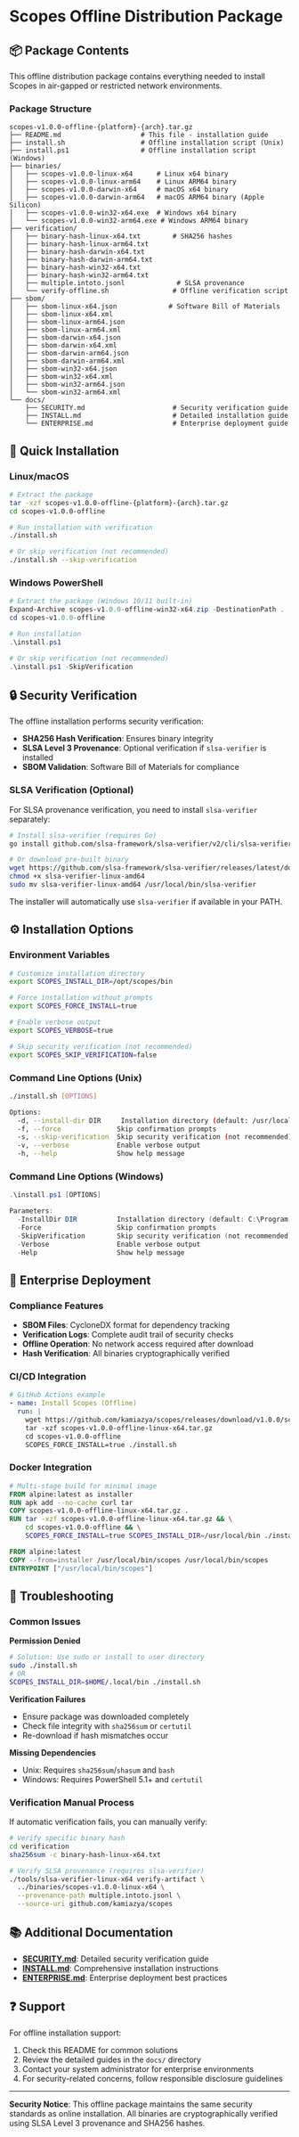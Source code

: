 # Scopes Offline Distribution Package

## 📦 Package Contents

This offline distribution package contains everything needed to install Scopes in air-gapped or restricted network environments.

### Package Structure

```
scopes-v1.0.0-offline-{platform}-{arch}.tar.gz
├── README.md                    # This file - installation guide
├── install.sh                   # Offline installation script (Unix)
├── install.ps1                  # Offline installation script (Windows)
├── binaries/
│   ├── scopes-v1.0.0-linux-x64      # Linux x64 binary
│   ├── scopes-v1.0.0-linux-arm64    # Linux ARM64 binary
│   ├── scopes-v1.0.0-darwin-x64     # macOS x64 binary
│   ├── scopes-v1.0.0-darwin-arm64   # macOS ARM64 binary (Apple Silicon)
│   ├── scopes-v1.0.0-win32-x64.exe  # Windows x64 binary
│   └── scopes-v1.0.0-win32-arm64.exe # Windows ARM64 binary
├── verification/
│   ├── binary-hash-linux-x64.txt        # SHA256 hashes
│   ├── binary-hash-linux-arm64.txt
│   ├── binary-hash-darwin-x64.txt
│   ├── binary-hash-darwin-arm64.txt
│   ├── binary-hash-win32-x64.txt
│   ├── binary-hash-win32-arm64.txt
│   ├── multiple.intoto.jsonl             # SLSA provenance
│   └── verify-offline.sh                # Offline verification script
├── sbom/
│   ├── sbom-linux-x64.json             # Software Bill of Materials
│   ├── sbom-linux-x64.xml
│   ├── sbom-linux-arm64.json
│   ├── sbom-linux-arm64.xml
│   ├── sbom-darwin-x64.json
│   ├── sbom-darwin-x64.xml
│   ├── sbom-darwin-arm64.json
│   ├── sbom-darwin-arm64.xml
│   ├── sbom-win32-x64.json
│   ├── sbom-win32-x64.xml
│   ├── sbom-win32-arm64.json
│   └── sbom-win32-arm64.xml
└── docs/
    ├── SECURITY.md                      # Security verification guide
    ├── INSTALL.md                       # Detailed installation guide
    └── ENTERPRISE.md                    # Enterprise deployment guide
```

## 🚀 Quick Installation

### Linux/macOS
```bash
# Extract the package
tar -xzf scopes-v1.0.0-offline-{platform}-{arch}.tar.gz
cd scopes-v1.0.0-offline

# Run installation with verification
./install.sh

# Or skip verification (not recommended)
./install.sh --skip-verification
```

### Windows PowerShell
```powershell
# Extract the package (Windows 10/11 built-in)
Expand-Archive scopes-v1.0.0-offline-win32-x64.zip -DestinationPath .
cd scopes-v1.0.0-offline

# Run installation
.\install.ps1

# Or skip verification (not recommended)
.\install.ps1 -SkipVerification
```

## 🔒 Security Verification

The offline installation performs security verification:

- **SHA256 Hash Verification**: Ensures binary integrity
- **SLSA Level 3 Provenance**: Optional verification if `slsa-verifier` is installed
- **SBOM Validation**: Software Bill of Materials for compliance

### SLSA Verification (Optional)

For SLSA provenance verification, you need to install `slsa-verifier` separately:

```bash
# Install slsa-verifier (requires Go)
go install github.com/slsa-framework/slsa-verifier/v2/cli/slsa-verifier@latest

# Or download pre-built binary
wget https://github.com/slsa-framework/slsa-verifier/releases/latest/download/slsa-verifier-linux-amd64
chmod +x slsa-verifier-linux-amd64
sudo mv slsa-verifier-linux-amd64 /usr/local/bin/slsa-verifier
```

The installer will automatically use `slsa-verifier` if available in your PATH.

## ⚙️ Installation Options

### Environment Variables

```bash
# Customize installation directory
export SCOPES_INSTALL_DIR=/opt/scopes/bin

# Force installation without prompts
export SCOPES_FORCE_INSTALL=true

# Enable verbose output
export SCOPES_VERBOSE=true

# Skip security verification (not recommended)
export SCOPES_SKIP_VERIFICATION=false
```

### Command Line Options (Unix)

```bash
./install.sh [OPTIONS]

Options:
  -d, --install-dir DIR     Installation directory (default: /usr/local/bin)
  -f, --force              Skip confirmation prompts
  -s, --skip-verification  Skip security verification (not recommended)
  -v, --verbose            Enable verbose output
  -h, --help               Show help message
```

### Command Line Options (Windows)

```powershell
.\install.ps1 [OPTIONS]

Parameters:
  -InstallDir DIR          Installation directory (default: C:\Program Files\Scopes\bin)
  -Force                   Skip confirmation prompts
  -SkipVerification        Skip security verification (not recommended)
  -Verbose                 Enable verbose output
  -Help                    Show help message
```

## 🏢 Enterprise Deployment

### Compliance Features

- **SBOM Files**: CycloneDX format for dependency tracking
- **Verification Logs**: Complete audit trail of security checks
- **Offline Operation**: No network access required after download
- **Hash Verification**: All binaries cryptographically verified

### CI/CD Integration

```yaml
# GitHub Actions example
- name: Install Scopes (Offline)
  run: |
    wget https://github.com/kamiazya/scopes/releases/download/v1.0.0/scopes-v1.0.0-offline-linux-x64.tar.gz
    tar -xzf scopes-v1.0.0-offline-linux-x64.tar.gz
    cd scopes-v1.0.0-offline
    SCOPES_FORCE_INSTALL=true ./install.sh
```

### Docker Integration

```dockerfile
# Multi-stage build for minimal image
FROM alpine:latest as installer
RUN apk add --no-cache curl tar
COPY scopes-v1.0.0-offline-linux-x64.tar.gz .
RUN tar -xzf scopes-v1.0.0-offline-linux-x64.tar.gz && \
    cd scopes-v1.0.0-offline && \
    SCOPES_FORCE_INSTALL=true SCOPES_INSTALL_DIR=/usr/local/bin ./install.sh

FROM alpine:latest
COPY --from=installer /usr/local/bin/scopes /usr/local/bin/scopes
ENTRYPOINT ["/usr/local/bin/scopes"]
```

## 🔧 Troubleshooting

### Common Issues

**Permission Denied**
```bash
# Solution: Use sudo or install to user directory
sudo ./install.sh
# OR
SCOPES_INSTALL_DIR=$HOME/.local/bin ./install.sh
```

**Verification Failures**
- Ensure package was downloaded completely
- Check file integrity with `sha256sum` or `certutil`
- Re-download if hash mismatches occur

**Missing Dependencies**
- Unix: Requires `sha256sum`/`shasum` and `bash`
- Windows: Requires PowerShell 5.1+ and `certutil`

### Verification Manual Process

If automatic verification fails, you can manually verify:

```bash
# Verify specific binary hash
cd verification
sha256sum -c binary-hash-linux-x64.txt

# Verify SLSA provenance (requires slsa-verifier)
./tools/slsa-verifier-linux-x64 verify-artifact \
  ../binaries/scopes-v1.0.0-linux-x64 \
  --provenance-path multiple.intoto.jsonl \
  --source-uri github.com/kamiazya/scopes
```

## 📚 Additional Documentation

- **[SECURITY.md](docs/SECURITY.md)**: Detailed security verification guide
- **[INSTALL.md](docs/INSTALL.md)**: Comprehensive installation instructions
- **[ENTERPRISE.md](docs/ENTERPRISE.md)**: Enterprise deployment best practices

## ❓ Support

For offline installation support:
1. Check this README for common solutions
2. Review the detailed guides in the `docs/` directory
3. Contact your system administrator for enterprise environments
4. For security-related concerns, follow responsible disclosure guidelines

---

**Security Notice**: This offline package maintains the same security standards as online installation. All binaries are cryptographically verified using SLSA Level 3 provenance and SHA256 hashes.
